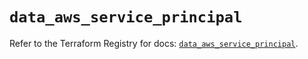 # `data_aws_service_principal`

Refer to the Terraform Registry for docs: [`data_aws_service_principal`](https://registry.terraform.io/providers/hashicorp/aws/6.9.0/docs/data-sources/service_principal).
